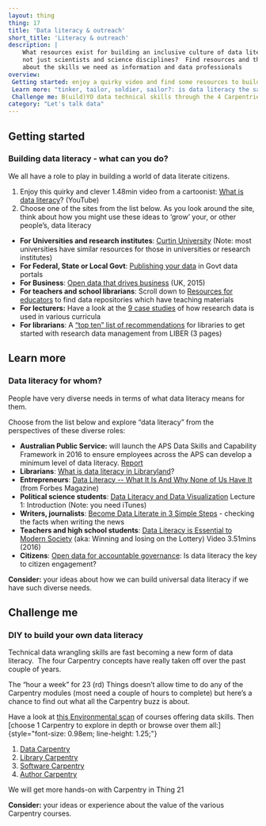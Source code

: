 ```yaml
---
layout: thing
thing: 17
title: 'Data literacy & outreach'
short_title: 'Literacy & outreach'
description: |
    What resources exist for building an inclusive culture of data literacy - 
    not just scientists and science disciplines?  Find resources and think
    about the skills we need as information and data professionals
overview:
 Getting started: enjoy a quirky video and find some resources to build data literacy
 Learn more: "tinker, tailor, soldier, sailor?: is data literacy the same for all of us?"
 Challenge me: B(uild)YO data technical skills through the 4 Carpentries
category: "Let's talk data"
---
```

## Getting started
### Building data literacy - what can you do?

We all have a role to play in building a world of data literate
citizens.

1.  Enjoy this quirky and clever 1.48min video from a cartoonist: [What
    is data literacy](https://youtu.be/qHz_ogTH2p4)? (YouTube)
2.  Choose one of the sites from the list below. As you look around the
    site, think about how you might use these ideas to ‘grow’ your, or
    other people’s, data literacy

-   **For Universities and research institutes**: [Curtin
    University](http://libguides.library.curtin.edu.au/research-data-management)
    (Note: most universities have similar resources for those in
    universities or research institutes)
-   **For Federal, State or Local Govt**: [Publishing your
    data](https://toolkit.data.gov.au/index.php?title=Publishing_your_data)
    in Govt data portals
-   **For Business**: [Open data that drives
    business](http://theodi.org/open-data-that-drives-business)
    (UK, 2015)
-   **For teachers and school librarians**: Scroll down to [Resources
    for
    educators](https://www.ands.org.au/working-with-data/publishing-and-reusing-data/data-in-education)
    to find data repositories which have teaching materials
-   **For lecturers:** Have a look at the [9 case
    studies](https://www.ands.org.au/__data/assets/pdf_file/0008/385019/teaching-with-research-data-report.pdf)
    of how research data is used in various curricula
-   **For librarians**: A [“top ten” list of
    recommendations](http://libereurope.eu/wp-content/uploads/The%20research%20data%20group%202012%20v7%20final.pdf)
    for libraries to get started with research data management from
    LIBER (3 pages)

## Learn more
### Data literacy for whom?

People have very diverse needs in terms of what data literacy means for
them.

Choose from the list below and explore “data literacy” from the
perspectives of these diverse roles:

-   **Australian Public Service:** will launch the APS Data Skills and
    Capability Framework in 2016 to ensure employees across the APS can
    develop a minimum level of data literacy.
    [Report](http://www.dpmc.gov.au/sites/default/files/publications/Implementation%20of%20the%20Public%20Sector%20Data%20Management%20Report.pdf "Public Sector Data Management ")
-   **Librarians**: [What is data literacy in
    Libraryland](http://databrarians.org/2015/02/what-is-data-literacy/)?
-   **Entrepreneurs**: [Data Literacy -- What It Is And Why None of Us
    Have
    It](https://www.forbes.com/sites/homaycotte/2014/10/28/data-literacy-what-it-is-and-why-none-of-us-have-it/ "Data literacy - what it is an why none of us have it")
    (from Forbes Magazine)
-   **Political science students**: [Data Literacy and Data
    Visualization](https://itunes.apple.com/us/course/data-literacy-data-visualization/id693097601)
    Lecture 1: Introduction (Note: you need iTunes)
-   **Writers, journalists**: [Become Data Literate in 3 Simple
    Steps](http://datajournalismhandbook.org/1.0/en/understanding_data_0.html) -
    checking the facts when writing the news
-   **Teachers and high school students**: [Data Literacy is Essential
    to Modern Society](https://youtu.be/4ei7BUMQl5c) (aka: Winning and
    losing on the Lottery) Video 3.51mins (2016)
-   **Citizens**: [Open data for accountable
    governance](http://thegovlab.org/open-data-for-accountable-governance-is-data-literacy-the-key-to-citizen-engagement/ "Is data literacy the key to citizen engagement?"):
    Is data literacy the key to citizen engagement?

**Consider:** your ideas about how we can build universal data literacy
if we have such diverse needs.

## Challenge me
### DIY to build your own data literacy

Technical data wrangling skills are fast becoming a new form of data
literacy.  The four Carpentry concepts have really taken off over the
past couple of years.

The “hour a week” for 23 (rd) Things doesn’t allow time to do any of the
Carpentry modules (most need a couple of hours to complete) but here’s a
chance to find out what all the Carpentry buzz is about.

Have a look at [this Environmental
scan](https://docs.google.com/spreadsheets/d/1ZASH-NhsvXnyZNJkGzFNFp5_adn6Q-iX2N-tbv1Apbw/edit#gid=0)
of courses offering data skills. Then [choose 1 Carpentry to explore in
depth or browse over them
all:]{style="font-size: 0.98em; line-height: 1.25;"}

1.  [Data Carpentry](http://www.datacarpentry.org)
2.  [Library Carpentry](http://librarycarpentry.github.io/about/)
3.  [Software Carpentry](http://software-carpentry.org/)
4.  [Author
    Carpentry](https://authorcarpentry.github.io/ "Author carpentry")

We will get more hands-on with Carpentry in Thing 21

**Consider:** your ideas or experience about the value of the various
Carpentry courses.
